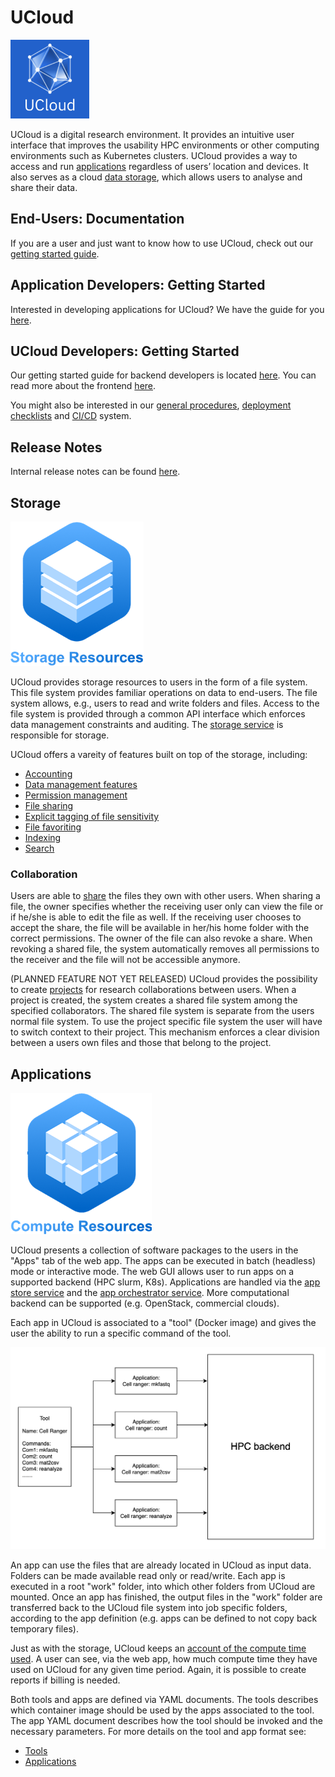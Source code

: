 # UCloud

<img src="wiki/logo.png" width="25%">

UCloud is a digital research environment. It provides an intuitive user
interface that improves the usability HPC environments or other computing
environments such as Kubernetes clusters. UCloud provides a way to access and
run [applications](#applications) regardless of users’ location and devices. It
also serves as a cloud [data storage](#storage), which allows users to
analyse and share their data.

<!-- TOOD Maybe talk about how this is an integrated platform. -->

## End-Users: Documentation

If you are a user and just want to know how to use UCloud, check out our
[getting started guide](https://escience.sdu.dk/index.php/sducloud/). 

## Application Developers: Getting Started

Interested in developing applications for UCloud? We have the guide for you
[here](./backend/app-store-service/README.md).

## UCloud Developers: Getting Started

Our getting started guide for backend developers is located
[here](./backend/service-common/wiki/getting_started.md). You can read more about the
frontend [here](./frontend-web/README.md).

You might also be interested in our [general
procedures](./infrastructure/wiki/README.md), [deployment
checklists](./backend/service-common/wiki/deployment.md) and
[CI/CD](./infrastructure/wiki/Jenkins.md) system.

## Release Notes

Internal release notes can be found [here](wiki/release-notes.md).

## Storage

<img src="wiki/storage.png">

UCloud provides storage resources to users in the form of a file system. This
file system provides familiar operations on data to end-users. The file
system allows, e.g., users to read and write folders and files. Access to the
file system is provided through a common API interface which enforces data
management constraints and auditing. The [storage
service](./storage-service/README.md) is responsible for storage.

UCloud offers a vareity of features built on top of the storage, including:

- [Accounting](./accounting-storage-service/README.md)
- [Data management features](./storage-service/wiki/sensitivity.md)
- [Permission management](./storage-service/wiki/permissions.md)
- [File sharing](./share-service/README.md)
- [Explicit tagging of file sensitivity](./storage-service/wiki/sensitivity.md)
- [File favoriting](./file-favorite-service/README.md)
- [Indexing](./indexing-service/README.md)
- [Search](./filesearch-service/README.md)

### Collaboration

Users are able to [share](./share-service/README.md) the files they own with other users.
When sharing a file, the owner specifies whether the receiving user only can
view the file or if he/she is able to edit the file as well. If the receiving
user chooses to accept the share, the file will be available in her/his home
folder with the correct permissions. The owner of the file can also revoke a
share. When revoking a shared file, the system automatically removes all
permissions to the receiver and the file will not be accessible anymore.

(PLANNED FEATURE NOT YET RELEASED) UCloud provides the possibility to create
[projects](./project-service/README.md) for research collaborations between
users. When a project is created, the system creates a shared file system
among the specified collaborators. The shared file system is separate from the
users normal file system. To use the project specific file system the user will
have to switch context to their project. This mechanism enforces a clear
division between a users own files and those that belong to the project.

## Applications

<img src="wiki/compute.png">

UCloud presents a collection of software packages to the users in the "Apps"
tab of the web app. The apps can be executed in batch (headless) mode or
interactive mode. The web GUI allows user to run apps on a supported backend
(HPC slurm, K8s). Applications are handled via the [app store
service](./app-store-service/README.md) and the [app orchestrator
service](./app-orchestrator-service/README.md). More computational backend can be supported
(e.g. OpenStack, commercial clouds).

Each app in UCloud is associated to a "tool" (Docker image) and gives the user
the ability to run a specific command of the tool. 

![Application to tool association](./wiki/ApplicationAndTool.png)

An app can use the files that are already located in UCloud as input data.
Folders can be made available read only or read/write. Each app is executed in a
root "work" folder, into which other folders from UCloud are mounted. Once an
app has finished, the output files in the "work" folder are transferred back to
the UCloud file system into job specific folders, according to the app
definition (e.g. apps can be defined to not copy back temporary files).

Just as with the storage, UCloud keeps an [account of the compute time
used](./accounting-compute-service/README.md). A user can see, via the web app, how much
compute time they have used on UCloud for any given time period. Again, it is
possible to create reports if billing is needed.

Both tools and apps are defined via YAML documents. The tools describes which
container image should be used by the apps associated to the tool. The app YAML
document describes how the tool should be invoked and the necessary parameters.
For more details on the tool and app format see:
 - [Tools](./app-store-service/wiki/tools.md)
 - [Applications](./app-store-service/wiki/apps.md)

